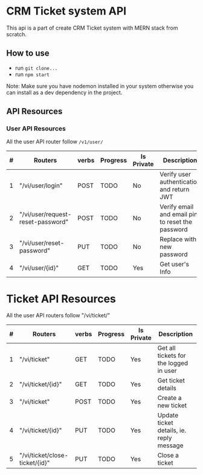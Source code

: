 # CRM Ticket system API

This api is a part of create CRM Ticket system with MERN stack from scratch.

## How to use

- run `git clone...`
- run `npm start`

Note: Make sure you have nodemon installed in your system otherwise you can install as a dev dependency in the project.

## API Resources

### User API Resources

All the user API router follow `/v1/user/`

|#| Routers                           |verbs |Progress|Is Private| Description                                      |
|-| --------------------------------- | ---- | ------ | -------- | ------------------------------------------------ |
|1| "/vi/user/login"                  | POST | TODO   | No       | Verify user authentication and return JWT        |
|2| "/vi/user/request-reset-password" | POST | TODO   | No       | Verify email and email pin to reset the password |
|3| "/vi/user/reset-password"         | PUT  | TODO   | No       | Replace with new password                        |
|4| "/vi/user/{id}"                   | GET  | TODO   | Yes      | Get user's Info                                  |

# Ticket API Resources

All the user API routers follow "/vi/ticket/"

| #   | Routers                        | verbs | Progress | Is Private | Description                              |
| --- | ------------------------------ | ----- | -------- | ---------- | ---------------------------------------- |
| 1   | "/vi/ticket"                   | GET   | TODO     | Yes        | Get all tickets for the logged in user   |
| 2   | "/vi/ticket/{id}"              | GET   | TODO     | Yes        | Get ticket details                       |
| 3   | "/vi/ticket"                   | POST  | TODO     | Yes        | Create a new ticket                      |
| 4   | "/vi/ticket/{id}"              | PUT   | TODO     | Yes        | Update ticket details, ie. reply message |
| 5   | "/vi/ticket/close-ticket/{id}" | PUT   | TODO     | Yes        | Close a ticket                           |
